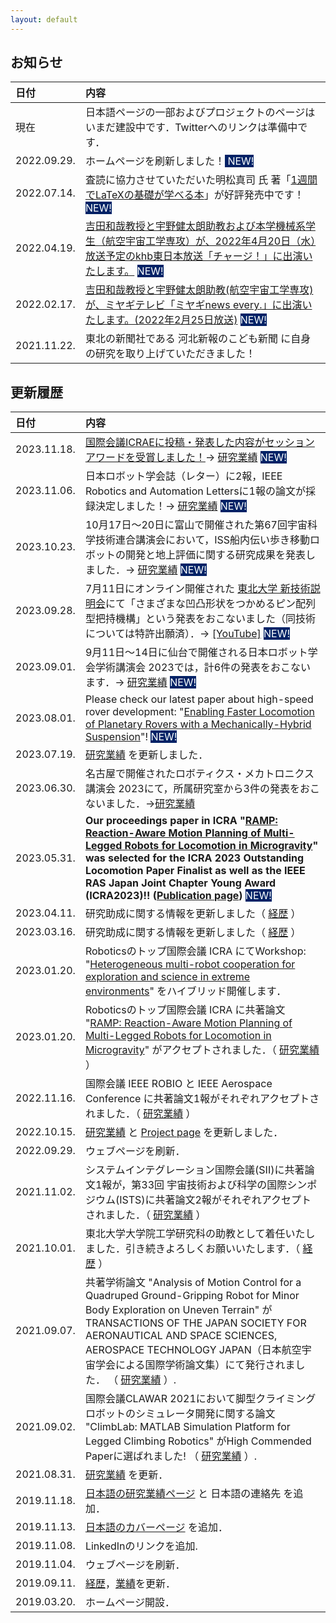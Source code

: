 ```yaml
---
layout: default
---
```




## お知らせ

| 日付        | 内容          |
|:-------------|:------------------|
| 現在 | 日本語ページの一部およびプロジェクトのページはいまだ建設中です．Twitterへのリンクは準備中です． |
| 2022.09.29. | ホームページを刷新しました！<span style="background-color:#002266"> <span style="color: white">NEW! </span> </span> |
| 2022.07.14. | 査読に協力させていただいた明松真司 氏 著「<a href="https://amzn.asia/d/do3nRd7" target="_blank">1週間でLaTeXの基礎が学べる本</a>」が好評発売中です！<span style="background-color:#002266"> <span style="color: white">NEW! </span> </span> |
| 2022.04.19. | [吉田和哉教授と宇野健太朗助教および本学機械系学生（航空宇宙工学専攻）が、2022年4月20日（水）放送予定のkhb東日本放送「チャージ！」に出演いたします。](https://www.mech.tohoku.ac.jp/news220419_1/) <span style="background-color:#002266"> <span style="color: white">NEW! </span> </span> |
| 2022.02.17. | [吉田和哉教授と宇野健太朗助教(航空宇宙工学専攻)が、ミヤギテレビ「ミヤギnews every.」に出演いたします。(2022年2月25日放送)](https://www.mech.tohoku.ac.jp/news210222/) <span style="background-color:#002266"> <span style="color: white">NEW! </span> </span> |
| 2021.11.22. | 東北の新聞社である 河北新報のこども新聞 に自身の研究を取り上げていただきました！ |



## 更新履歴

| 日付        | 内容          |
|:------------|:------------------|
| 2023.11.18. | [国際会議ICRAEに投稿・発表した内容がセッションアワードを受賞しました！](https://www.mech.tohoku.ac.jp/prize231122/)→ [研究業績](./pub_j.html) <span style="background-color:#002266"> <span style="color: white"> NEW! </span> </span>|
| 2023.11.06. | 日本ロボット学会誌（レター）に2報，IEEE Robotics and Automation Lettersに1報の論文が採録決定しました！→ [研究業績](./pub_j.html) <span style="background-color:#002266"> <span style="color: white"> NEW! </span> </span>|
| 2023.10.23. | 10月17日～20日に富山で開催された第67回宇宙科学技術連合講演会において，ISS船内伝い歩き移動ロボットの開発と地上評価に関する研究成果を発表しました．→ [研究業績](./pub_j.html) <span style="background-color:#002266"> <span style="color: white"> NEW! </span> </span>|
| 2023.09.28. | 7月11日にオンライン開催された <a href="https://shingi.jst.go.jp/list/list_2023/2023_tohoku.html#20230711X-001" target="_blank">東北大学 新技術説明会</a>にて「さまざまな凹凸形状をつかめるピン配列型把持機構」という発表をおこないました（同技術については特許出願済）．→ <a href="https://youtu.be/uEP9wexJkyE?feature=shared" target="_blank">[YouTube]</a> <span style="background-color:#002266"> <span style="color: white"> NEW! </span> </span>|
| 2023.09.01. | 9月11日～14日に仙台で開催される日本ロボット学会学術講演会 2023では，計6件の発表をおこないます．→ [研究業績](./pub_j.html) <span style="background-color:#002266"> <span style="color: white"> NEW! </span> </span>|
| 2023.08.01. | Please check our latest paper about high-speed rover development: "<a href="https://arxiv.org/pdf/2307.04494.pdf" target="_blank">Enabling Faster Locomotion of Planetary Rovers with a Mechanically-Hybrid Suspension</a>"! <span style="background-color:#002266"> <span style="color: white"> NEW! </span> </span>|
| 2023.07.19. | [研究業績](./pub_j.html) を更新しました． |
| 2023.06.30. | 名古屋で開催されたロボティクス・メカトロニクス講演会 2023にて，所属研究室から3件の発表をおこないました．→[研究業績](./pub_j.html) |
| 2023.05.31. | **Our proceedings paper in ICRA "[RAMP: Reaction-Aware Motion Planning of Multi-Legged Robots for Locomotion in Microgravity](https://arxiv.org/abs/2301.07996)" was selected for the ICRA 2023 Outstanding Locomotion Paper Finalist as well as the IEEE RAS Japan Joint Chapter Young Award (ICRA2023)!! ([Publication page](./pub.html))** <span style="background-color:#002266"> <span style="color: white"> NEW! </span> </span>|
| 2023.04.11. | 研究助成に関する情報を更新しました（ [経歴](./bio_j.html) ） |
| 2023.03.16. | 研究助成に関する情報を更新しました（ [経歴](./bio_j.html) ） |
| 2023.01.20. | Roboticsのトップ国際会議 ICRA にてWorkshop: "[Heterogeneous multi-robot cooperation for exploration and science in extreme environments](https://espace.epfl.ch/hermes/)" をハイブリッド開催します． |
| 2023.01.20. | Roboticsのトップ国際会議 ICRA に共著論文 "[RAMP: Reaction-Aware Motion Planning of Multi-Legged Robots for Locomotion in Microgravity](https://arxiv.org/abs/2301.07996)" がアクセプトされました．（ [研究業績](./pub_j.html) ） |
| 2022.11.16. | 国際会議 IEEE ROBIO と IEEE Aerospace Conference に共著論文1報がそれぞれアクセプトされました．（ [研究業績](./pub_j.html) ） |
| 2022.10.15. | [研究業績](./pub_j.html) と [Project page](./proj.html) を更新しました． |
| 2022.09.29. | ウェブページを刷新． |
| 2021.11.02. | システムインテグレーション国際会議(SII)に共著論文1報が，第33回 宇宙技術および科学の国際シンポジウム(ISTS)に共著論文2報がそれぞれアクセプトされました．（ [研究業績](./pub_j.html) ） |
| 2021.10.01. | 東北大学大学院工学研究科の助教として着任いたしました．引き続きよろしくお願いいたします．（ [経歴](./bio_j.html) ） |
| 2021.09.07. | 共著学術論文 "Analysis of Motion Control for a Quadruped Ground-Gripping Robot for Minor Body Exploration on Uneven Terrain" が TRANSACTIONS OF THE JAPAN SOCIETY FOR AERONAUTICAL AND SPACE SCIENCES, AEROSPACE TECHNOLOGY JAPAN（日本航空宇宙学会による国際学術論文集）にて発行されました． （ [研究業績](./pub_j.html) ）.  |
| 2021.09.02. | 国際会議CLAWAR 2021において脚型クライミングロボットのシミュレータ開発に関する論文 "ClimbLab: MATLAB Simulation Platform for Legged Climbing Robotics" がHigh Commended Paperに選ばれました! （ [研究業績](./pub_j.html) ）. |
| 2021.08.31. | [研究業績](./pub_j.html) を更新．  |
| 2019.11.18. | [日本語の研究業績ページ](./pub_j.html) と 日本語の連絡先 を追加．  |
| 2019.11.13. | [日本語のカバーページ](./index_j.html) を追加．  |
| 2019.11.08. | LinkedInのリンクを追加.  |
| 2019.11.04. | ウェブページを刷新．  |
| 2019.09.11. | [経歴](./bio.html)，[業績](./pub.html)を更新．  |
| 2019.03.20. | ホームページ開設．  |









